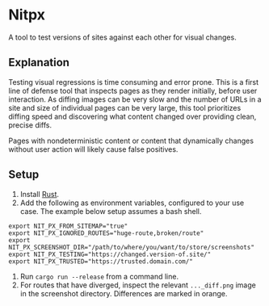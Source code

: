 # Nitpx

A tool to test versions of sites against each other for visual changes.

## Explanation

Testing visual regressions is time consuming and error prone. This is a first line of defense tool that inspects pages as they render initially, before user interaction. As diffing images can be very slow and the number of URLs in a site and size of individual pages can be very large, this tool prioritizes diffing speed and discovering what content changed over providing clean, precise diffs.

Pages with nondeterministic content or content that dynamically changes without user action will likely cause false positives.


## Setup
1. Install [Rust][install_rust].
1. Add the following as environment variables, configured to your use case. The example below setup assumes a bash shell.

```
export NIT_PX_FROM_SITEMAP="true"
export NIT_PX_IGNORED_ROUTES="huge-route,broken/route"
export NIT_PX_SCREENSHOT_DIR="/path/to/where/you/want/to/store/screenshots"
export NIT_PX_TESTING="https://changed.version-of.site/"
export NIT_PX_TRUSTED="https://trusted.domain.com/"
```

1. Run `cargo run --release` from a command line.
1. For routes that have diverged, inspect the relevant `..._diff.png` image in the screenshot directory. Differences are marked in orange.

[install_rust]: https://www.rust-lang.org/tools/install

